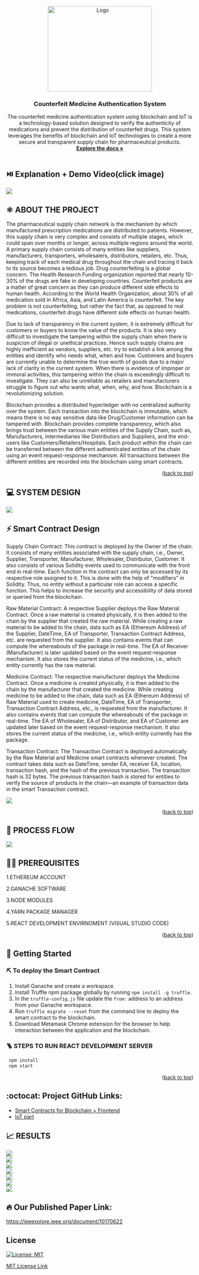 
<!-- PROJECT LOGO -->
<a name="readme-top"></a>
<br />
<div align="center">
  <a href="https://gat.ac.in/">
    <img src="images/global-tech.jpg" alt="Logo" width="280" height="230">
  </a>

  <h3 align="center">Counterfeit Medicine Authentication System</h3>

  <p align="center">
  The counterfeit medicine authentication system using blockchain and IoT is a technology-based solution designed to verify the authenticity of medications and prevent the distribution of counterfeit drugs. This system leverages the benefits of blockchain and IoT technologies to create a more secure and transparent supply chain for pharmaceutical products.
    <br />
    <a href="https://github.com/Bhavyashreeputta/Final-year-project-counterfeit-medicine-authentication-"><strong>Explore the docs »</strong></a>
    <br />
    <br />
    
    
   </p>
</div>

## ⏯️ Explanation + Demo Video(click image)

<a href="https://github.com/Bhavyashreeputta/Final-year-project-counterfeit-medicine-authentication-"><img src="images/explanation.jpeg"/></a>


<!-- ABOUT THE PROJECT -->
## ⚛️ ABOUT THE PROJECT
The pharmaceutical supply chain network is the mechanism by which manufactured prescription medications are distributed to patients. However, this supply chain is very complex and consists of multiple stages, which could span over months or longer, across multiple regions around the world. A primary supply chain consists of many entities like suppliers, manufacturers, transporters, wholesalers, distributors, retailers, etc. Thus, keeping track of each medical drug throughout the chain and tracing it back to its source becomes a tedious job. Drug counterfeiting is a global concern. The Health Research Funding organization reported that nearly 10-30% of the drugs are fake in developing countries. Counterfeit products are a matter of great concern as they can produce different side effects to human health. According to the World Health Organization, about 30% of all medication sold in Africa, Asia, and Latin America is counterfeit. The key problem is not counterfeiting, but rather the fact that, as opposed to real medications, counterfeit drugs have different side effects on human health.

Due to lack of transparency in the current system, it is extremely difficult for customers or buyers to know the value of the products. It is also very difficult to investigate the tampering within the supply chain when there is suspicion of illegal or unethical practices. Hence such supply chains are highly inefficient as vendors, suppliers, etc. try to establish a link among the entities and identify who needs what, when and how. Customers and buyers are currently unable to determine the true worth of goods due to a major lack of clarity in the current system. When there is evidence of improper or immoral activities, this tampering within the chain is exceedingly difficult to investigate. They can also be unreliable as retailers and manufacturers struggle to figure out who wants what, when, why, and how. Blockchain is a revolutionizing solution.

Blockchain provides a distributed hyperledger with no centralized authority over the system. Each transaction into the blockchain is immutable, which means there is no way sensitive data like Drug/Customer information can be tampered with. Blockchain provides complete transparency, which also brings trust between the various main entities of the Supply Chain, such as, Manufacturers, intermediaries like Distributors and Suppliers, and the end-users like Customers/Retailers/Hospitals. Each product within the chain can be transferred between the different authenticated entities of the chain using an event request-response mechanism. All transactions between the different entities are recorded into the blockchain using smart contracts.



<p align="right">(<a href="#readme-top">back to top</a>)</p>

<!-- SYSTEM DESIGN -->
## 💻 SYSTEM DESIGN
<img src="images/Blockchain Supply Chain.jpeg"/>

## ⚡ Smart Contract Design

Supply Chain Contract: This contract is deployed by the Owner of the chain. It consists of many entities associated with the supply chain, i.e., Owner, Supplier, Transporter, Manufacturer, Wholesaler, Distributor, Customer. It also consists of various Solidity events used to communicate with the front end in real-time. Each function in the contract can only be accessed by its respective role assigned to it. This is done with the help of "modifiers" in Solidity. Thus, no entity without a particular role can access a specific function. This helps to increase the security and accessibility of data stored or queried from the blockchain.

Raw Material Contract: A respective Supplier deploys the Raw Material Contract. Once a raw material is created physically, it is then added to the chain by the supplier that created the raw material. While creating a raw material to be added to the chain, data such as EA (Ethereum Address) of the Supplier, DateTime, EA of Transporter, Transaction Contract Address, etc. are requested from the supplier. It also contains events that can compute the whereabouts of the package in real-time. The EA of Receiver (Manufacturer) is later updated based on the event request-response mechanism. It also stores the current status of the medicine, i.e., which entity currently has the raw material.

Medicine Contract: The respective manufacturer deploys the Medicine Contract. Once a medicine is created physically, it is then added to the chain by the manufacturer that created the medicine. While creating medicine to be added to the chain, data such as EA (Ethereum Address) of Raw Material used to create medicine, DateTime, EA of Transporter, Transaction Contract Address, etc., is requested from the manufacturer. It also contains events that can compute the whereabouts of the package in real-time. The EA of Wholesaler, EA of Distributor, and EA of Customer are updated later based on the event request-response mechanism. It also stores the current status of the medicine, i.e., which entity currently has the package.

Transaction Contract: The Transaction Contract is deployed automatically by the Raw Material and Medicine smart contracts whenever created. The contract takes data such as DateTime, sender EA, receiver EA, location, transaction hash, and the hash of the previous transaction. The transaction hash is 32 bytes. The previous transaction hash is stored for entities to verify the source of products in the chain—an example of transaction data in the smart Transaction contract.

<img src="images/request-response.jpeg"/>
   <br />

<p align="right">(<a href="#readme-top">back to top</a>)</p>

<!-- PROCESS FLOW -->
## 📝 PROCESS FLOW
<img src="images/process.jpeg"/>

## 🐱‍💻 PREREQUISITES

1.ETHEREUM ACCOUNT

2.GANACHE SOFTWARE

3.NODE MODULES

4.YARN PACKAGE MANAGER

5.REACT DEVELOPMENT ENVIRNOMENT (VISUAL STUDIO CODE)

<p align="right">(<a href="#readme-top">back to top</a>)</p>

<!-- GETTING STARTED -->
## 👀 Getting Started

### ⛏️  To deploy the Smart Contract

1. Install Ganache and create a workspace.
2. Install Truffle npm package globally by running ```npm install -g truffle```.
3. In the `truffle-config.js` file update the `from:` address to an address from your Ganache workspace.
4. Run ```truffle migrate --reset``` from the command line to deploy the smart contract to the blockchain.
5. Download Metamask Chrome extension for the browser to help interaction between the application and the blockchain.


### 🪜 STEPS TO RUN REACT DEVELOPMENT SERVER
  
  ```sh
   npm install
   npm start
   ```


<p align="right">(<a href="#readme-top">back to top</a>)</p>

  
 ## :octocat: Project GitHub Links:
- <a href="https://github.com/Bhavyashreeputta/Counterfeit-Medicine-Authentication-System">Smart Contracts for Blockchain + Frontend </a>
- <a href="https://github.com/appuabhishek/tempreature-api.git">IoT part</a>

## 📈 RESULTS
<img src="images/ganache.png"/>
   <br />
    <img src="images/home.png"/>
   <br />
<img src="images/ownerAdd.png"/>
   <br />
<img src="images/ownerView.png"/>
   <br />
   <img src="images/popup.png"/>
   <br />
     <img src="images/transporter.png"/>
   <br />
      <img src="images/manufactDetail.png"/>
   <br />
  
## 🔥 Our Published Paper Link:
<a href="https://ieeexplore.ieee.org/document/10170622" target="_blank">https://ieeexplore.ieee.org/document/10170622</a>


## License

[![License: MIT](https://img.shields.io/badge/License-MIT-yellow.svg?style=flat-square)](https://opensource.org/licenses/MIT)

[MIT License Link](https://github.com/appuabhishek/counterfeit-medicine/blob/master/LICENSE)


